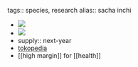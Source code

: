 tags:: species, research
alias:: sacha inchi

- ![](https://peach-geographical-bat-397.mypinata.cloud/ipfs/QmZcL2EwLJE27yvp4gjQyAuSpPKfjgP5CpmCfKGBmsrLPH)
- ![](https://peach-geographical-bat-397.mypinata.cloud/ipfs/QmdhA9KRg13esxNt1vuPJXhkeqUZBbyt4SJzPAKjHmwxxw)
- supply:: next-year
- [tokopedia](https://www.tokopedia.com/sutrisbibitjaya/tanaman-kacang-sacha-inchi-plukenetia-volubilis?extParam=ivf%3Dfalse%26src%3Dsearch)
- [[high margin]] for [[health]]